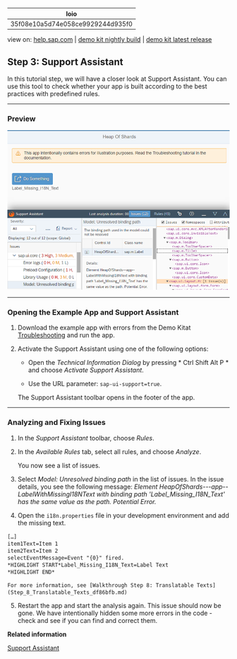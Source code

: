 | loio |
| -----|
| 35f08e10a5d74e058ce9929244d935f0 |

<div id="loio">

view on: [help.sap.com](https://help.sap.com/viewer/DRAFT/3237636b137e43519a20ad5513c49ccb/latest/en-US/35f08e10a5d74e058ce9929244d935f0.html) | [demo kit nightly build](https://openui5nightly.hana.ondemand.com/#/topic/35f08e10a5d74e058ce9929244d935f0) | [demo kit latest release](https://openui5.hana.ondemand.com/#/topic/35f08e10a5d74e058ce9929244d935f0)</div>
<!-- loio35f08e10a5d74e058ce9929244d935f0 -->

## Step 3: Support Assistant

In this tutorial step, we will have a closer look at Support Assistant. You can use this tool to check whether your app is built according to the best practices with predefined rules.

***

<a name="loio35f08e10a5d74e058ce9929244d935f0__section_u2k_c1d_5z"/>

### Preview

 ![](loiof3f8bdbb49eb46eda7568ebf30eb7d41_LowRes.png) 

***

<a name="loio35f08e10a5d74e058ce9929244d935f0__section_hkm_s4f_vz"/>

### Opening the Example App and Support Assistant

1.  Download the example app with errors from the Demo Kitat [Troubleshooting](https://openui5.hana.ondemand.com/explored.html#/sample/sap.ui.core.tutorial.troubleshooting.01/preview) and run the app.

2.  Activate the Support Assistant using one of the following options:

    -   Open the *Technical Information Dialog* by pressing * Ctrl Shift Alt P * and choose *Activate Support Assistant*.

    -   Use the URL parameter: `sap-ui-support=true`.

    The Support Assistant toolbar opens in the footer of the app.


***

<a name="loio35f08e10a5d74e058ce9929244d935f0__section_b2v_bzk_zz"/>

### Analyzing and Fixing Issues

1.  In the *Support Assistant* toolbar, choose *Rules*.

2.  In the *Available Rules* tab, select all rules, and choose *Analyze*.

    You now see a list of issues.

3.  Select *Model: Unresolved binding path* in the list of issues. In the issue details, you see the following message: *Element HeapOfShards---app--LabelWithMissingI18NText with binding path 'Label\_Missing\_I18N\_Text' has the same value as the path. Potential Error.*

4.  Open the `i18n.properties` file in your development environment and add the missing text.

```
[…]
item1Text=Item 1
item2Text=Item 2
selectEventMessage=Event "{0}" fired.
*HIGHLIGHT START*Label_Missing_I18N_Text=Label Text
*HIGHLIGHT END*
```

    For more information, see [Walkthrough Step 8: Translatable Texts](Step_8_Translatable_Texts_df86bfb.md)

5.  Restart the app and start the analysis again. This issue should now be gone. We have intentionally hidden some more errors in the code - check and see if you can find and correct them.


**Related information**  


[Support Assistant](Support_Assistant_57ccd7d.md)

